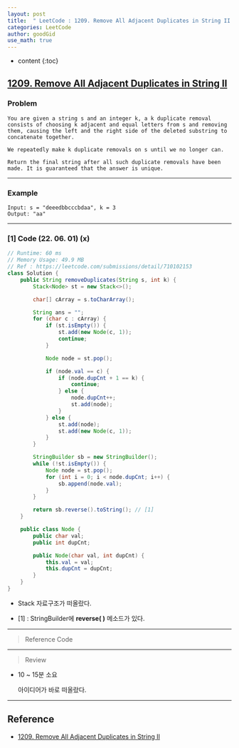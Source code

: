 ```yaml
---
layout: post
title:  " LeetCode : 1209. Remove All Adjacent Duplicates in String II "
categories: LeetCode
author: goodGid
use_math: true
---
```

* content
{:toc}

## [1209. Remove All Adjacent Duplicates in String II](https://leetcode.com/problems/remove-all-adjacent-duplicates-in-string-ii)

### Problem

```
You are given a string s and an integer k, a k duplicate removal consists of choosing k adjacent and equal letters from s and removing them, causing the left and the right side of the deleted substring to concatenate together.

We repeatedly make k duplicate removals on s until we no longer can.

Return the final string after all such duplicate removals have been made. It is guaranteed that the answer is unique.
```


---

### Example

```
Input: s = "deeedbbcccbdaa", k = 3
Output: "aa"
```

---

### [1] Code (22. 06. 01) (x)

``` java
// Runtime: 60 ms
// Memory Usage: 49.9 MB
// Ref : https://leetcode.com/submissions/detail/710102153
class Solution {
    public String removeDuplicates(String s, int k) {
        Stack<Node> st = new Stack<>();

        char[] cArray = s.toCharArray();

        String ans = "";
        for (char c : cArray) {
            if (st.isEmpty()) {
                st.add(new Node(c, 1));
                continue;
            }

            Node node = st.pop();

            if (node.val == c) {
                if (node.dupCnt + 1 == k) {
                    continue;
                } else {
                    node.dupCnt++;
                    st.add(node);
                }
            } else {
                st.add(node);
                st.add(new Node(c, 1));
            }
        }

        StringBuilder sb = new StringBuilder();
        while (!st.isEmpty()) {
            Node node = st.pop();
            for (int i = 0; i < node.dupCnt; i++) {
                sb.append(node.val);
            }
        }

        return sb.reverse().toString(); // [1]
    }

    public class Node {
        public char val;
        public int dupCnt;

        public Node(char val, int dupCnt) {
            this.val = val;
            this.dupCnt = dupCnt;
        }
    }
}
```

* Stack 자료구조가 떠올랐다.

* [1] : StringBuilder에 **reverse( )** 메소드가 있다.

---

> Reference Code

---

> Review

* 10 ~ 15분 소요

  아이디어가 바로 떠올랐다.

---

## Reference

* [1209. Remove All Adjacent Duplicates in String II](https://leetcode.com/problems/remove-all-adjacent-duplicates-in-string-ii)